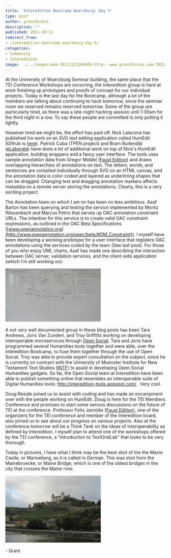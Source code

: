 ```yaml
---
title: 'Interedition Bootcamp Wuerzburg: Day 5'
type: post
author: grantdickie
description: ""
published: 2011-10-11
redirect_from: 
- /interedition-bootcamp-wuerzburg-day-5/
categories:
- Community
- Interedition
image: ../../images/web-20111121204849-http:--www.grantdickie.com-2011-10-annotationflow-300x167.jpg
---
```

At the University of Wuerzburg Seminar building, the same place that the TEI Conference Workshops are occurring, the Interedition group is hard at work finishing up prototypes and proofs of concept for our individual projects. Today is the last day for the Bootcamp, although a lot of the members are talking about continuing to hack tomorrow, since the seminar room we reserved remains reserved tomorrow. Some of the group are particularly tired, as there was a late-night hacking session until 1:30am for the third night in a row. To say these people are committed is only putting it lightly.

However tired we might be, the effort has paid off. Nick Laiacona has published his work on an SVG text editing application called HumEdit (Github is [here](https://github.com/NickLaiacona/HumEdit)). Patrick Cuba (TPEN project) and Bram Buitendijk ([eLaborate](http://www.e-laborate.nl/en/)) have done a lot of additional work on top of Nick's HumEdit application, building wrappers and a fancy user interface. The tools uses sample annotation data from Gregor Middel ([Faust Edition](https://faustedition.uni-wuerzburg.de/dev/project/about)) and draws overlapping hierarchies of annotations on text. The letters, words, and sentences are compiled individually through SVG on an HTML canvas, and the annotation data is color-coded and layered as underlining shapes that can be dragged. Changing text and dragging annotation markers affects metadata on a remote server storing the annotations. Clearly, this is a very exciting project.

The Annotation team on which I am on has been no less ambitious. Asaf Bartov has been querying and testing the service implemented by Moritz Wissenbach and Marcos Petris that serves up OAC annotation constraint URLs. The intention for this service is to create valid OAC constraint expressions, as outlined in the OAC Beta Specifications ([www.openannotation.org](http://www.openannotation.org/spec/beta/#DM_Constraint)). I myself have been developing a working prototype for a user interface that registers OAC annotations using the services coded by the team (See last post). For those of you who enjoy UML charts, Asaf has made one describing the interaction between OAC server, validation services, and the client-side application (which I'm still working on):

[![White board concept for our Annotation service](../../images/web-20111121204849-http:--www.grantdickie.com-2011-10-annotationflow-300x167.jpg)](http://www.grantdickie.com/wp-content/uploads/2011/10/annotationflow.jpg)

A not very well documented group in these blog posts has been Tara Andrews, Joris Van Zundert, and Troy Griffitts working on developing interoperable microservices through [Open Social](https://web.archive.org/web/20120313072603/http://code.google.com/apis/opensocial/). Tara and Joris have programmed several Humanities tools together and were able, over the Interedition Bootcamp, to fuse them together through the use of Open Social. Troy was able to provide expert consultation on the subject, since he is currently on contract with the University of Muenster Institute for New Testament Text Studies ([INTF](http://egora.uni-muenster.de/intf/index_en.shtml)) to assist in developing Open Social Humanities gadgets. So far, the Open Social team at Interedition have been able to publish something online that resembles an interoperable suite of Digital Humanities tools: <http://interedition-tools.appspot.com/> . Very cool.

Doug Reside joined us to assist with coding and has made an encampment over with the people working on HumEdit. Doug is here for the TEI Members Conference and promises to start some serious discussions on the future of TEI at the conference. Professor Fotis Jannidis ([Faust Edition](https://faustedition.uni-wuerzburg.de/dev/project/about)), one of the organizers for the TEI conference and member of the Interedition board, also joined us to see about our progress on various projects. Also at the conference tomorrow will be a Think Tank on the ideas of interoperability as defined by Interedition. I myself plan to attend one of the workshops offered by the TEI conference, a "Introduction to TextGridLab" that looks to be very thorough.

Today in pictures, I have what I think may be the best shot of the the Maine Castle, or Marineberg, as it is called in German. This was shot from the Mainebruecke, or Maine Bridge, which is one of the oldest bridges in the city that crosses the Maine river.

![](../../images/web-20111121204850-http:--www.grantdickie.com-2011-10-marineberg-300x210.jpg)

\- Grant
